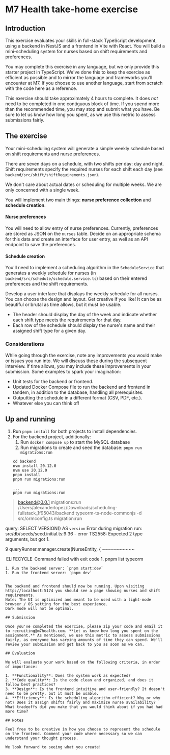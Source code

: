 # M7 Health take-home exercise

## Introduction

This exercise evaluates your skills in full-stack TypeScript development, using a backend in NestJS and a frontend in Vite with React. You will build a mini-scheduling system for nurses based on shift requirements and preferences.

You may complete this exercise in any language, but we only provide this starter project in TypeScript. We've done this to keep the exercise as efficient as possible and to mirror the language and frameworks you'll encounter at M7. If you choose to use another language, start from scratch with the code here as a reference.

This exercise should take approximately 4 hours to complete. It does _not_ need to be completed in one contiguous block of time. If you spend more than the recommended time, you may stop and submit what you have. Be sure to let us know how long you spent, as we use this metric to assess submissions fairly.

## The exercise

Your mini-scheduling system will generate a simple weekly schedule based on shift requirements and nurse preferences.

There are seven days on a schedule, with two shifts per day: day and night. Shift requirements specify the required nurses for each shift each day (see `backend/src/shift/shiftRequirements.json`).

We don't care about actual dates or scheduling for multiple weeks. We are only concerned with a single week.

You will implement two main things: **nurse preference collection** and **schedule creation**.

#### Nurse preferences

You will need to allow entry of nurse preferences. Currently, preferences are stored as JSON on the `nurses` table. Decide on an appropriate schema for this data and create an interface for user entry, as well as an API endpoint to save the preferences.

#### Schedule creation

You'll need to implement a scheduling algorithm in the `ScheduleService` that generates a weekly schedule for nurses (in `backend/src/schedule/schedule.service.ts`) based on their entered preferences and the shift requirements.

Develop a user interface that displays the weekly schedule for all nurses. You can choose the design and layout. Get creative if you like! It can be as beautiful or brutal as time allows, but it must be usable.

- The header should display the day of the week and indicate whether each shift type meets the requirements for that day.
- Each row of the schedule should display the nurse's name and their assigned shift type for a given day.

### Considerations

While going through the exercise, note any improvements you would make or issues you run into. We will discuss these during the subsequent interview. If time allows, you may include these improvements in your submission. Some examples to spark your imagination:

- Unit tests for the backend or frontend.
- Updated Docker Compose file to run the backend and frontend in tandem, in addition to the database, handling all prerequisites.
- Outputting the schedule in a different format (CSV, PDF, etc.).
- Whatever else you can think of!

## Up and running
1. Run `pnpm install` for both projects to install dependencies.
1. For the backend project, additionally:
   1. Run `docker compose up` to start the MySQL database
   1. Run migrations to create and seed the database: `pnpm run migrations:run`
   ```
   cd backend
   nvm install 20.12.0
   nvm use 20.12.0
   pnpm install
   pnpm run migrations:run

   ...
   pnpm run migrations:run
> backend@0.0.1 migrations:run /Users/alexanderlopez/Downloads/scheduling-fullstack_1f95043/backend
> typeorm-ts-node-commonjs -d src/ormconfig.ts migration:run

query: SELECT VERSION() AS `version`
Error during migration run:
src/db/seeds/seed.initial.ts:9:36 - error TS2558: Expected 2 type arguments, but got 1.

9         queryRunner.manager.create<NurseEntity>(NurseEntity, {
                                     ~~~~~~~~~~~

 ELIFECYCLE  Command failed with exit code 1.
   pnpm list typeorm
   ```
1. Run the backend server: `pnpm start:dev`
1. Run the frontend server: `pnpm dev`


The backend and frontend should now be running. Upon visiting http://localhost:5174 you should see a page showing nurses and shift requirements.
Note: The UI is optimized and meant to be used with a light-mode browser / OS setting for the best experience.
Dark mode will not be optimal.

## Submission

Once you've completed the exercise, please zip your code and email it to recruiting@m7health.com. **Let us know how long you spent on the assignment.** As mentioned, we use this metric to assess submissions fairly, as everyone has varying amounts of time they can spend. We'll review your submission and get back to you as soon as we can.

## Evaluation

We will evaluate your work based on the following criteria, in order of importance:

1. **Functionality**: Does the system work as expected?
2. **Code quality**: Is the code clean and organized, and does it follow best practices?
3. **Design**: Is the frontend intuitive and user-friendly? It doesn't need to be pretty, but it must be usable.
4. **Efficiency**: Is the scheduling algorithm efficient? Why or why not? Does it assign shifts fairly and maximize nurse availability? What tradeoffs did you make that you would think about if you had had more time?

## Notes

Feel free to be creative in how you choose to represent the schedule on the frontend. Comment your code where necessary so we can understand your thought process.

We look forward to seeing what you create!

